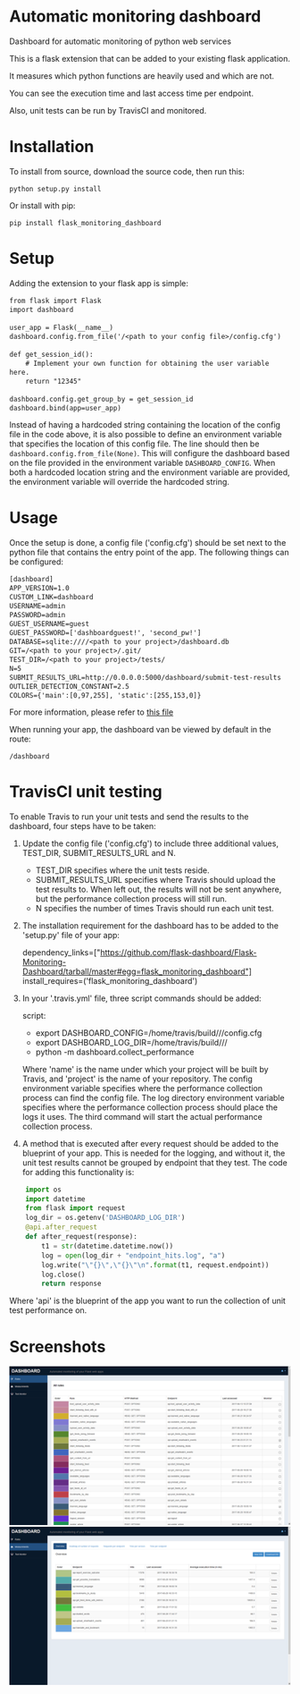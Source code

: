 # Automatic monitoring dashboard
Dashboard for automatic monitoring of python web services

This is a flask extension that can be added to your existing flask application.

It measures which python functions are heavily used and which are not. 

You can see the execution time and last access time per endpoint.

Also, unit tests can be run by TravisCI and monitored.

Installation
============
To install from source, download the source code, then run this:

    python setup.py install

Or install with pip:
    
    pip install flask_monitoring_dashboard
    
Setup
=====
Adding the extension to your flask app is simple:

    from flask import Flask
    import dashboard

    user_app = Flask(__name__)
    dashboard.config.from_file('/<path to your config file>/config.cfg')

    def get_session_id():
        # Implement your own function for obtaining the user variable here.
        return "12345"

    dashboard.config.get_group_by = get_session_id
    dashboard.bind(app=user_app)
    
Instead of having a hardcoded string containing the location of the config file in the code above, it is also possible 
to define an environment variable that specifies the location of this config file.
The line should then be `dashboard.config.from_file(None)`. This will configure the dashboard based on the file 
provided in the environment variable `DASHBOARD_CONFIG`.
When both a hardcoded location string and the environment variable are provided, the environment variable will override 
the hardcoded string.
    
Usage
=====
Once the setup is done, a config file ('config.cfg') should be set next to the python file that contains the entry point of the app.
The following things can be configured:

    [dashboard]
    APP_VERSION=1.0
    CUSTOM_LINK=dashboard
    USERNAME=admin
    PASSWORD=admin
    GUEST_USERNAME=guest
    GUEST_PASSWORD=['dashboardguest!', 'second_pw!']
    DATABASE=sqlite:////<path to your project>/dashboard.db
    GIT=/<path to your project>/.git/
    TEST_DIR=/<path to your project>/tests/
    N=5
    SUBMIT_RESULTS_URL=http://0.0.0.0:5000/dashboard/submit-test-results
    OUTLIER_DETECTION_CONSTANT=2.5
    COLORS={'main':[0,97,255], 'static':[255,153,0]}

For more information, please refer to [this file](dashboard/config.py)

When running your app, the dashboard van be viewed by default in the route:

    /dashboard

TravisCI unit testing
=====================
To enable Travis to run your unit tests and send the results to the dashboard, four steps have to be taken:

1. Update the config file ('config.cfg') to include three additional values, TEST_DIR, SUBMIT_RESULTS_URL and N.
    - TEST_DIR specifies where the unit tests reside.
    - SUBMIT_RESULTS_URL specifies where Travis should upload the test results to. When left out, the results will not
    be sent anywhere, but the performance collection process will still run.
    - N specifies the number of times Travis should run each unit test. 

2. The installation requirement for the dashboard has to be added to the 'setup.py' file of your app:

    dependency_links=["https://github.com/flask-dashboard/Flask-Monitoring-Dashboard/tarball/master#egg=flask_monitoring_dashboard"]
    install_requires=('flask_monitoring_dashboard')

3. In your '.travis.yml' file, three script commands should be added:

    script:
      - export DASHBOARD_CONFIG=/home/travis/build/<name>/<project>/config.cfg
      - export DASHBOARD_LOG_DIR=/home/travis/build/<name>/<project>/
      - python -m dashboard.collect_performance

   Where 'name' is the name under which your project will be built by Travis, and 'project' is the name of your repository.
The config environment variable specifies where the performance collection process can find the config file.
The log directory environment variable specifies where the performance collection process should place the logs it uses.
The third command will start the actual performance collection process.

4. A method that is executed after every request should be added to the blueprint of your app.
This is needed for the logging, and without it, the unit test results cannot be grouped by endpoint that they test.
The code for adding this functionality is:

```python
    import os
    import datetime
    from flask import request
    log_dir = os.getenv('DASHBOARD_LOG_DIR')
    @api.after_request
    def after_request(response):
        t1 = str(datetime.datetime.now())
        log = open(log_dir + "endpoint_hits.log", "a")
        log.write("\"{}\",\"{}\"\n".format(t1, request.endpoint))
        log.close()
        return response
```

Where 'api' is the blueprint of the app you want to run the collection of unit test performance on.

Screenshots
===========
![Screenshot 1](/images/screenshot1.png)
![Screenshot 2](/images/screenshot2.png)
